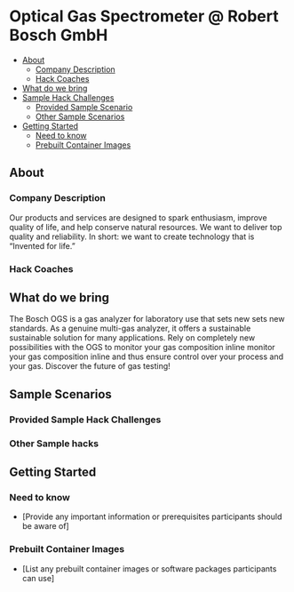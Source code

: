 # Optical Gas Spectrometer @ Robert Bosch GmbH

- [About](#about)
    - [Company Description](#company_desc)
    - [Hack Coaches](#hack-coaches)
- [What do we bring](#what-we-provide)
- [Sample Hack Challenges](#sample-scenarios)
    - [Provided Sample Scenario](#provided-sample-hacks)
    - [Other Sample Scenarios](#other-sample-hacks)
- [Getting Started](#getting-started)
    - [Need to know](#need-to-know)
    - [Prebuilt Container Images](#prebuilt-container-images)


## About<a name="about"></a>

### Company Description<a name="company_desc"></a>
Our products and services are designed to spark enthusiasm, improve quality of life, and help conserve natural resources. We want to deliver top quality and reliability. In short: we want to create technology that is “Invented for life.”
### Hack Coaches<a name="hack-coaches"></a>

## What do we bring<a name="what-we-provide"></a>
The Bosch OGS is a gas analyzer for laboratory use that sets new
 sets new standards. As a genuine multi-gas analyzer, it offers a sustainable 
sustainable solution for many applications.
Rely on completely new possibilities with the OGS to monitor your gas composition inline 
monitor your gas composition inline and thus ensure control over your process 
and your gas. Discover the future of 
gas testing!

## Sample Scenarios<a name="sample-scenarios"></a>

### Provided Sample Hack Challenges<a name="provided-sample-hack"></a>

### Other Sample hacks<a name="other-sample-hacks"></a>

## Getting Started<a name="getting-started"></a>

### Need to know<a name="need-to-know"></a>

- [Provide any important information or prerequisites participants should be aware of]

### Prebuilt Container Images<a name="prebuilt-container-images"></a>

- [List any prebuilt container images or software packages participants can use]

